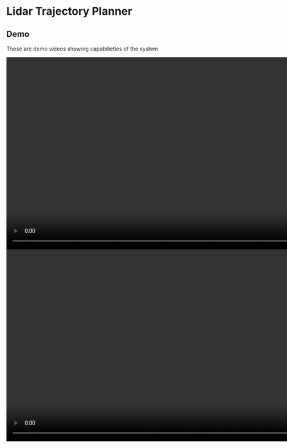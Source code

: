 # Lidar Trajectory Planner


## Demo

These are demo videos showing capabilieties of the system

<video src="videos/lidar_trajectory_awsim.mp4" width="1000" controls>
    Your browser does not support the video tag.
</video>

<video src="videos/lidar_trajectory_rviz.webm" width="1000" controls>
    Your browser does not support the video tag.
</video>